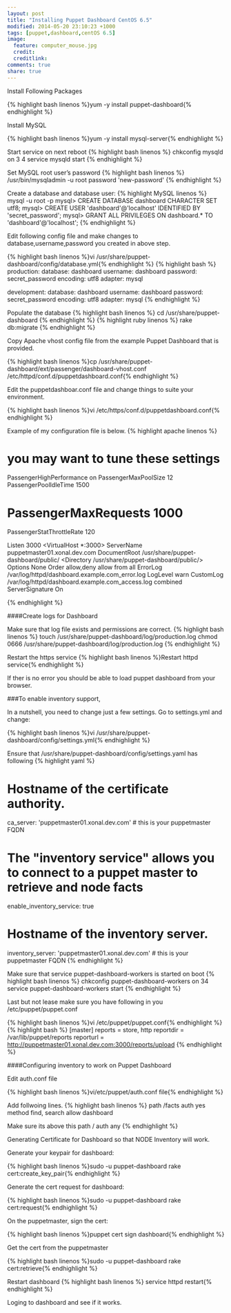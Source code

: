 ```yaml
---
layout: post
title: "Installing Puppet Dashboard CentOS 6.5"
modified: 2014-05-20 23:10:23 +1000
tags: [puppet,dashboard,centOS 6.5]
image:
  feature: computer_mouse.jpg
  credit: 
  creditlink: 
comments: true
share: true
---
```

Install Following Packages

{% highlight bash linenos %}yum -y install puppet-dashboard{% endhighlight %}

Install MySQL

{% highlight bash linenos %}yum -y install mysql-server{% endhighlight %}

Start service on next reboot
{% highlight bash linenos %}
chkconfig mysqld on 3 4
service mysqld start
{% endhighlight %}

Set MySQL root user’s password
{% highlight bash linenos %}
/usr/bin/mysqladmin -u root password 'new-password'
{% endhighlight %}

Create a database and database user:
{% highlight MySQL linenos %}
mysql -u root -p
mysql> CREATE DATABASE dashboard CHARACTER SET utf8;
mysql> CREATE USER 'dashboard'@'localhost' IDENTIFIED BY 'secret_password';
mysql> GRANT ALL PRIVILEGES ON dashboard.* TO 'dashboard'@'localhost';
{% endhighlight %}

Edit following config file and make changes to database,username,password you created in above step.

{% highlight bash linenos %}vi /usr/share/puppet-dashboard/config/database.yml{% endhighlight %}
{% highlight bash %}
production:
database: dashboard
username: dashboard
password: secret_password
encoding: utf8
adapter: mysql
 
development:
database: dashboard
username: dashboard
password: secret_password
encoding: utf8
adapter: mysql
{% endhighlight %}

Populate the database
{% highlight bash linenos %}
cd /usr/share/puppet-dashboard
{% endhighlight %}
{% highlight ruby linenos %}
rake db:migrate
{% endhighlight %}

Copy Apache vhost config file from the example Puppet Dashboard that is provided.

{% highlight bash linenos %}cp /usr/share/puppet-dashboard/ext/passenger/dashboard-vhost.conf /etc/httpd/conf.d/puppetdashboard.conf{% endhighlight %}

Edit the puppetdashboar.conf file and change things to suite your environment.

{% highlight bash linenos %}vi /etc/https/conf.d/puppetdashboard.conf{% endhighlight %}

Example of my configuration file is below.
{% highlight apache linenos %}
# you may want to tune these settings
PassengerHighPerformance on
PassengerMaxPoolSize 12
PassengerPoolIdleTime 1500
# PassengerMaxRequests 1000
PassengerStatThrottleRate 120

Listen 3000
<VirtualHost *:3000>
        ServerName puppetmaster01.xonal.dev.com
        DocumentRoot /usr/share/puppet-dashboard/public/
        <Directory /usr/share/puppet-dashboard/public/>
                Options None
                Order allow,deny
                allow from all
        </Directory>
  ErrorLog /var/log/httpd/dashboard.example.com_error.log
  LogLevel warn
  CustomLog /var/log/httpd/dashboard.example.com_access.log combined
  ServerSignature On

</VirtualHost>
{% endhighlight %}

####Create logs for Dashboard

Make sure that log file exists and permissions are correct.
{% highlight bash linenos %}
touch /usr/share/puppet-dashboard/log/production.log
chmod 0666 /usr/share/puppet-dashboard/log/production.log
{% endhighlight %}

Restart the https service
{% highlight bash linenos %}Restart httpd service{% endhighlight %}

If ther is no error you should be able to load puppet dashboard from your browser.


###To enable inventory support,

In a nutshell, you need to change just a few settings. Go to settings.yml and change:

{% highlight bash linenos %}vi /usr/share/puppet-dashboard/config/settings.yml{% endhighlight %}

Ensure that /usr/share/puppet-dashboard/config/settings.yaml has following
{% highlight yaml  %}
# Hostname of the certificate authority.
ca_server: 'puppetmaster01.xonal.dev.com' # this is your puppetmaster FQDN

# The "inventory service" allows you to connect to a puppet master to retrieve and node facts
enable_inventory_service: true

# Hostname of the inventory server.
inventory_server: 'puppetmaster01.xonal.dev.com' # this is your puppetmaster FQDN
{% endhighlight %}

Make sure that service puppet-dashboard-workers is started on boot
{% highlight bash linenos %}
chkconfig puppet-dashboard-workers on 34
service puppet-dashboard-workers start
{% endhighlight %}

Last but not lease make sure you have following in you /etc/puppet/puppet.conf

{% highlight bash linenos %}vi /etc/puppet/puppet.conf{% endhighlight %}
{% highlight bash %}
[master]
    reports = store, http
    reportdir = /var/lib/puppet/reports
    reporturl = http://puppetmaster01.xonal.dev.com:3000/reports/upload
{% endhighlight %}

####Configuring inventory to work on Puppet Dashboard

Edit auth.conf file

{% highlight bash linenos %}vi/etc/puppet/auth.conf file{% endhighlight %}

Add follwoing lines.
{% highlight bash linenos %}
path /facts
auth yes
method find, search
allow dashboard

Make sure its above this
path /
auth any
{% endhighlight %}

Generating Certificate for Dashboard so that NODE Inventory will work.

Generate your keypair for dashboard:

{% highlight bash linenos %}sudo -u puppet-dashboard rake cert:create_key_pair{% endhighlight %}

Generate the cert request for dashboard:

{% highlight bash linenos %}sudo -u puppet-dashboard rake cert:request{% endhighlight %}

On the puppetmaster, sign the cert:

{% highlight bash linenos %}puppet cert sign dashboard{% endhighlight %}

Get the cert from the puppetmaster

{% highlight bash linenos %}sudo -u puppet-dashboard rake cert:retrieve{% endhighlight %}

Restart dashboard
{% highlight bash linenos %} service httpd restart{% endhighlight %}

Loging to dashboard and see if it works.
